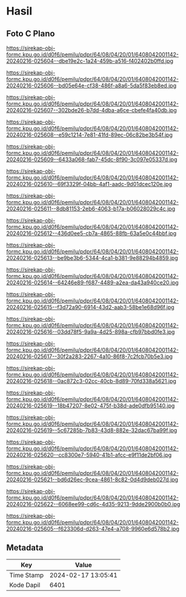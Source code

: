 # Hasil

## Foto C Plano

https://sirekap-obj-formc.kpu.go.id/d0f6/pemilu/pdpr/64/08/04/20/01/6408042001142-20240216-025604--dbe19e2c-1a24-459b-a516-f402402b0ffd.jpg

https://sirekap-obj-formc.kpu.go.id/d0f6/pemilu/pdpr/64/08/04/20/01/6408042001142-20240216-025606--bd05e64e-cf38-486f-a8a6-5da5f83eb8ed.jpg

https://sirekap-obj-formc.kpu.go.id/d0f6/pemilu/pdpr/64/08/04/20/01/6408042001142-20240216-025607--302bde26-b7dd-4dba-a6ce-cbefe4fa40db.jpg

https://sirekap-obj-formc.kpu.go.id/d0f6/pemilu/pdpr/64/08/04/20/01/6408042001142-20240216-025608--e59c1214-7e81-41fd-89ec-06c82be3b54f.jpg

https://sirekap-obj-formc.kpu.go.id/d0f6/pemilu/pdpr/64/08/04/20/01/6408042001142-20240216-025609--6433a068-fab7-45dc-8f90-3c097e05337d.jpg

https://sirekap-obj-formc.kpu.go.id/d0f6/pemilu/pdpr/64/08/04/20/01/6408042001142-20240216-025610--69f3329f-04bb-4af1-aadc-9d01dcec120e.jpg

https://sirekap-obj-formc.kpu.go.id/d0f6/pemilu/pdpr/64/08/04/20/01/6408042001142-20240216-025611--8db81153-2eb6-4063-b17a-b06028029c4c.jpg

https://sirekap-obj-formc.kpu.go.id/d0f6/pemilu/pdpr/64/08/04/20/01/6408042001142-20240216-025612--436d0ee5-cb7a-4865-88fb-63a5e0c44bbf.jpg

https://sirekap-obj-formc.kpu.go.id/d0f6/pemilu/pdpr/64/08/04/20/01/6408042001142-20240216-025613--be9be3b6-5344-4ca1-b381-9e88294b4859.jpg

https://sirekap-obj-formc.kpu.go.id/d0f6/pemilu/pdpr/64/08/04/20/01/6408042001142-20240216-025614--64246e89-f687-4489-a2ea-da43a940ce20.jpg

https://sirekap-obj-formc.kpu.go.id/d0f6/pemilu/pdpr/64/08/04/20/01/6408042001142-20240216-025615--f3d72a90-6914-43d2-aab3-58be1e68d96f.jpg

https://sirekap-obj-formc.kpu.go.id/d0f6/pemilu/pdpr/64/08/04/20/01/6408042001142-20240216-025616--03dd78f5-9a9a-4d25-898a-cfb97bbd0fe3.jpg

https://sirekap-obj-formc.kpu.go.id/d0f6/pemilu/pdpr/64/08/04/20/01/6408042001142-20240216-025617--30f2a283-2267-4a10-86f8-7c2fcb70b5e3.jpg

https://sirekap-obj-formc.kpu.go.id/d0f6/pemilu/pdpr/64/08/04/20/01/6408042001142-20240216-025618--0ac872c3-02cc-40cb-8d89-70fd338a5621.jpg

https://sirekap-obj-formc.kpu.go.id/d0f6/pemilu/pdpr/64/08/04/20/01/6408042001142-20240216-025619--18b47207-8e02-475f-b38d-ade0dfb95140.jpg

https://sirekap-obj-formc.kpu.go.id/d0f6/pemilu/pdpr/64/08/04/20/01/6408042001142-20240216-025619--5c67285b-7b83-43d8-882e-32dac67ba99f.jpg

https://sirekap-obj-formc.kpu.go.id/d0f6/pemilu/pdpr/64/08/04/20/01/6408042001142-20240216-025620--cc8300e7-5940-41b1-afcc-e9f11de2bf06.jpg

https://sirekap-obj-formc.kpu.go.id/d0f6/pemilu/pdpr/64/08/04/20/01/6408042001142-20240216-025621--bd6d26ec-9cea-4861-8c82-0d4d9deb027d.jpg

https://sirekap-obj-formc.kpu.go.id/d0f6/pemilu/pdpr/64/08/04/20/01/6408042001142-20240216-025622--6068ee99-cd6c-4d35-9213-9dde2900b0b0.jpg

https://sirekap-obj-formc.kpu.go.id/d0f6/pemilu/pdpr/64/08/04/20/01/6408042001142-20240216-025605--f623306d-d263-47e4-a708-9960e6d578b2.jpg


## Metadata

| Key        | Value               |
| ---------- | ------------------- |
| Time Stamp | 2024-02-17 13:05:41 |
| Kode Dapil | 6401                |



